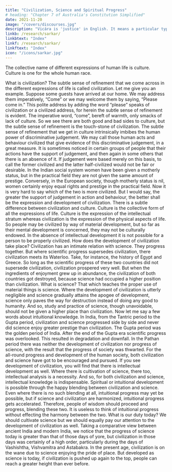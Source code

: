 ```yaml
---
title: "Civilization, Science and Spiritual Progress"
# heading: "Chapter 7 of Australia's Constitution Simplified"
date: 2021-11-20
image: "/covers/discourses.jpg"
description: "Vicára is 'justice' in English. It means a particular type of mental process to ascertain the truth"
linkb: /research/sarkar/
linkbtext: "Index"
linkf: /research/sarkar/
linkftext: "Index"
icon: "/icons/sarkar.jpg"
---
```




The collective name of different expressions of human life is culture. Culture is one for the whole human race.

What is civilization? The subtle sense of refinement that we come across in the different expressions of life is called civilization. Let me give you an example. Suppose some guests have arrived at our home. We may address them imperatively, “Come” or we may welcome them by saying, “Please come in.” This polite address by adding the word “please” speaks of civilization or a civilized address, for herein the subtle sense of refinement is evident. The imperative word, “come”, bereft of warmth, only smacks of lack of culture. So we see there are both good and bad sides to culture, but the subtle sense of refinement is the touch-stone of civilization. The subtle sense of refinement that we get in culture intrinsically imbibes the human power of discriminative judgement. We may call those human acts and behaviour civilized that give evidence of this discriminative judgement, in a great measure. It is sometimes noticed in certain groups of people that their actions have the support of judgement, and then again in some others that there is an absence of it. If judgement were based merely on this basis, to call the former civilized and the latter half-civilized would not be fair or desirable.
In the Indian social system women have been given a motherly status, but in the practical field they are not given the same amount of prestige. Conversely, in the European society, though motherly status is nil, women certainly enjoy equal rights and prestige in the practical field. Now it is very hard to say which of the two is more civilized. But I would say, the greater the support of judgement in action and behaviour, the better shall be the expression and development of civilization.
There is a subtle difference between civilization and culture. Culture is the collective form of all the expressions of life. Culture is the expression of the intellectual stratum whereas civilization is the expression of the physical aspects of life. So people may be civilized by way of material development, but so far as their mental development is concerned, they may not be culturally endowed. In the absence of intellectual development it is not possible for a person to be properly civilized.
How does the development of civilization take place? Civilization has an intimate relation with science. They progress together. But where scientific progress supersedes civilization, there civilization meets its Waterloo. Take, for instance, the history of Egypt and Greece. So long as the scientific progress of these two countries did not supersede civilization, civilization prospered very well. But when the ingredients of enjoyment grew up in abundance, the civilization of both countries got destroyed, because science had occupied a higher position than civilization.
What is science? That which teaches the proper use of material things is science. Where the development of civilization is utterly negligible and science gradually attains the apogee of development, science only paves the way for destruction instead of doing any good to humanity. And so, study and practice of science, though unavoidable, should not be given a higher place than civilization.
Now let me say a few words about intuitional knowledge. In India, from the Tantric period to the Gupta period, civilization and science progressed side by side and never did science enjoy greater prestige than civilization. The Gupta period was the golden period of India. After the end of the Gupta era scientific progress was overlooked. This resulted in degradation and downfall. In the Pathan period there was neither the development of civilization nor progress of science, with the result that the progress of society was thwarted. For the all-round progress and development of the human society, both civilization and science have got to be encouraged and pursued. If you see development of civilization, you will find that there is intellectual development as well. Where there is cultivation of science, there too, intellectual analysis is a necessity. And so, for both civilization and science, intellectual knowledge is indispensable. Spiritual or intuitional development is possible through the happy blending between civilization and science. Even where there is no such blending at all, intuitional progress may yet be possible, but if science and civilization are harmonized, intuitional progress gets accelerated. Therefore, people of wisdom should proceed and progress, blending these two. It is useless to think of intuitional progress without effecting the harmony between the two.
What is our duty today? We should cultivate science but we should equally pay our attention to the development of civilization as well. Taking a comparative view between ancient India and modern India, we notice that the progress of science today is greater than that of those days of yore, but civilization in those days was certainly of a high order, particularly during the days of Vashishtha, Vishvamitra and Astabakra. In the present age, civilization is on the wane due to science enjoying the pride of place. But developed as science is today, if civilization is pushed up again to the top, people can reach a greater height than ever before.
